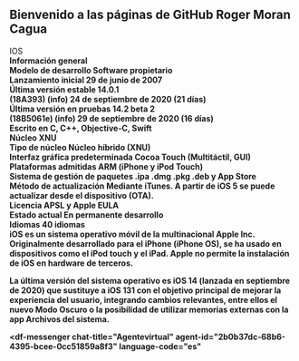 ## Bienvenido a las páginas de GitHub Roger Moran Cagua
IOS <b> <br>
Información general<br>
Modelo de desarrollo	Software propietario<br>
Lanzamiento inicial	29 de junio de 2007 <br>
Última versión estable	14.0.1<br>
(18A393) (info)
24 de septiembre de 2020 (21 días)<br>
Última versión en pruebas	14.2 beta 2<br>
(18B5061e) (info)
29 de septiembre de 2020 (16 días)<br>
Escrito en	C, C++, Objective-C, Swift<br>
Núcleo	XNU<br>
Tipo de núcleo	Núcleo híbrido (XNU)<br>
Interfaz gráfica predeterminada	Cocoa Touch (Multitáctil, GUI)<br>
Plataformas admitidas	ARM (iPhone y iPod Touch)<br>
Sistema de gestión de paquetes	.ipa .dmg .pkg .deb y App Store<br>
Método de actualización	Mediante iTunes. A partir de iOS 5 se puede actualizar desde el dispositivo (OTA).<br>
Licencia	APSL y Apple EULA<br>
Estado actual	En permanente desarrollo<br>
Idiomas	40 idiomas<br>
iOS es un sistema operativo móvil de la multinacional Apple Inc. Originalmente desarrollado para el iPhone (iPhone OS), se ha usado en dispositivos como el iPod touch y el iPad. Apple no permite la instalación de iOS en hardware de terceros.<br>

La última versión del sistema operativo es iOS 14 (lanzada en septiembre de 2020) que sustituye a iOS 131​ con el objetivo principal de mejorar la experiencia del usuario, integrando cambios relevantes, entre ellos el nuevo Modo Oscuro o la posibilidad de utilizar memorias externas con la app Archivos del sistema.
<br>
<script src="https://www.gstatic.com/dialogflow-console/fast/messenger/bootstrap.js?v=1"></script>
<df-messenger
  chat-title="Agentevirtual"
  agent-id="2b0b37dc-68b6-4395-bcee-0cc51859a8f3"
  language-code="es"
></df-messenger>
